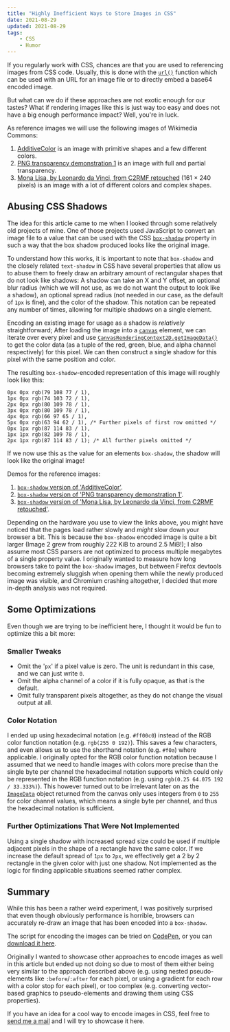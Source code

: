 ```yaml
---
title: "Highly Inefficient Ways to Store Images in CSS"
date: 2021-08-29
updated: 2021-08-29
tags:
    - CSS
    - Humor
---
```


If you regularly work with CSS, chances are that you are used to referencing images from CSS code. Usually, this is done with the [`url()`](<https://developer.mozilla.org/en-US/docs/Web/CSS/url()>) function which can be used with an URL for an image file or to directly embed a base64 encoded image.

But what can we do if these approaches are not exotic enough for our tastes? What if rendering images like this is just way too easy and does not have a big enough performance impact? Well, you're in luck.

<!-- more -->

As reference images we will use the following images of Wikimedia Commons:

1.  [AdditiveColor](https://commons.wikimedia.org/wiki/File:AdditiveColor.svg) is an image with primitive shapes and a few different colors.
2.  [PNG transparency demonstration 1](https://commons.wikimedia.org/wiki/File:PNG_transparency_demonstration_1.png) is an image with full and partial transparency.
3.  [Mona Lisa, by Leonardo da Vinci, from C2RMF retouched](https://commons.wikimedia.org/wiki/File:Mona_Lisa,_by_Leonardo_da_Vinci,_from_C2RMF_retouched.jpg) (161 × 240 pixels) is an image with a lot of different colors and complex shapes.

## Abusing CSS Shadows

The idea for this article came to me when I looked through some relatively old projects of mine. One of those projects used JavaScript to convert an image file to a value that can be used with the CSS [`box-shadow`](https://developer.mozilla.org/en-US/docs/Web/CSS/box-shadow) property in such a way that the box shadow produced looks like the original image.

To understand how this works, it is important to note that `box-shadow` and the closely related `text-shadow` in CSS have several properties that allow us to abuse them to freely draw an arbitrary amount of rectangular shapes that do not look like shadows: A shadow can take an X and Y offset, an optional blur radius (which we will not use, as we do not want the output to look like a shadow), an optional spread radius (not needed in our case, as the default of `1px` is fine), and the color of the shadow. This notation can be repeated any number of times, allowing for multiple shadows on a single element.

Encoding an existing image for usage as a shadow is _relatively_ straightforward; After loading the image into a [`canvas`](https://developer.mozilla.org/en-US/docs/Web/HTML/Element/canvas) element, we can iterate over every pixel and use [`CanvasRenderingContext2D.getImageData()`](https://developer.mozilla.org/en-US/docs/Web/API/CanvasRenderingContext2D/getImageData) to get the color data (as a tuple of the red, green, blue, and alpha channel respectively) for this pixel. We can then construct a single shadow for this pixel with the same position and color.

The resulting `box-shadow`-encoded representation of this image will roughly look like this:

```
0px 0px rgb(79 108 77 / 1),
1px 0px rgb(74 103 72 / 1),
2px 0px rgb(80 109 78 / 1),
3px 0px rgb(80 109 78 / 1),
4px 0px rgb(66 97 65 / 1),
5px 0px rgb(63 94 62 / 1), /* Further pixels of first row omitted */
0px 1px rgb(87 114 83 / 1),
1px 1px rgb(82 109 78 / 1),
2px 1px rgb(87 114 83 / 1); /* All further pixels omitted */
```

If we now use this as the value for an elements `box-shadow`, the shadow will look like the original image!

Demos for the reference images:

1.  [`box-shadow` version of 'AdditiveColor'](https://apps.rilling.dev/box-shadow-image/demo1.html).
2.  [`box-shadow` version of 'PNG transparency demonstration 1'](https://apps.rilling.dev/box-shadow-image/demo2.html).
3.  [`box-shadow` version of 'Mona Lisa, by Leonardo da Vinci, from C2RMF retouched'](https://apps.rilling.dev/box-shadow-image/demo3.html).

Depending on the hardware you use to view the links above, you might have noticed that the pages load rather slowly and _might_ slow down your browser a bit. This is because the `box-shadow` encoded image is quite a bit larger (Image 2 grew from roughly 222 KiB to around 2.5 MiB!); I also assume most CSS parsers are not optimized to process multiple megabytes of a single property value.
I originally wanted to measure how long browsers take to paint the `box-shadow` images, but between Firefox devtools becoming extremely sluggish when opening them while the newly produced image was visible, and Chromium crashing altogether, I decided that more in-depth analysis was not required.

## Some Optimizations

Even though we are trying to be inefficient here, I thought it would be fun to optimize this a bit more:

### Smaller Tweaks

-   Omit the '`px`' if a pixel value is zero. The unit is redundant in this case, and we can just write `0`.
-   Omit the alpha channel of a color if it is fully opaque, as that is the default.
-   Omit fully transparent pixels altogether, as they do not change the visual output at all.

### Color Notation

I ended up using hexadecimal notation (e.g. `#ff00c0`) instead of the RGB color function notation (e.g. `rgb(255 0 192)`). This saves a few characters, and even allows us to use the shorthand notation (e.g. `#f0a`) where applicable.
I originally opted for the RGB color function notation because I assumed that we need to handle images with colors more precise than the single byte per channel the hexadecimal notation supports which could only be represented in the RGB function notation (e.g. using `rgb(0.25 64.075 192 / 33.333%)`). This however turned out to be irrelevant later on as the [`ImageData`](https://developer.mozilla.org/en-US/docs/Web/API/ImageData) object returned from the canvas only uses integers from `0` to `255` for color channel values, which means a single byte per channel, and thus the hexadecimal notation is sufficient.

### Further Optimizations That Were Not Implemented

Using a single shadow with increased spread size could be used if multiple adjacent pixels in the shape of a rectangle have the same color. If we increase the default spread of `1px` to `2px`, we effectively get a 2 by 2 rectangle in the given color with just one shadow. Not implemented as the logic for finding applicable situations seemed rather complex.

## Summary

While this has been a rather weird experiment, I was positively surprised that even though obviously performance is horrible, browsers can accurately re-draw an image that has been encoded into a `box-shadow`.

The script for encoding the images can be tried on [CodePen](https://codepen.io/FelixRilling/full/xxdrwRe), or you can [download it here](https://gist.github.com/FelixRilling/82a6c6efad4be263ae43ea9d8e2f23a3).

Originally I wanted to showcase other approaches to encode images as well in this article but ended up not doing so due to most of them either being very similar to the approach described above (e.g. using nested pseudo-elements like `:before`/`:after` for each pixel, or using a gradient for each row with a color stop for each pixel), or too complex (e.g. converting vector-based graphics to pseudo-elements and drawing them using CSS properties).

If you have an idea for a cool way to encode images in CSS, feel free to [send me a mail](/contact) and I will try to showcase it here.
